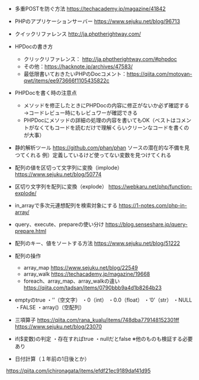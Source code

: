 - 多重POSTを防ぐ方法
https://techacademy.jp/magazine/41842

- PHPのアプリケーションサーバー
https://www.sejuku.net/blog/96713

- クイックリファレンス
http://ja.phptherightway.com/

- HPDocの書き方
    - クリックリファレンス： http://ja.phptherightway.com/#phpdoc
    - その他：https://hacknote.jp/archives/47583/
    - 最低限書いておきたいPHPのDocコメント：https://qiita.com/motoyan-qwt/items/ee973666f1105435822c

- PHPDocを書く時の注意点
    - メソッドを修正したときにPHPDocの内容に修正がないか必ず確認する→コードレビュー時にもレビュワーが確認できる
    - PHPDocにメソッドの詳細の処理の内容を書いてもOK（ベストはコメントがなくてもコードを読むだけで理解くらいクリーンなコードを書くのが大事）

- 静的解析ツール
https://github.com/phan/phan
ソースの潜在的な不備を見つてくれる
例）定義しているけど使ってない変数を見つけてくれる

- 配列の値を区切って文字列に変換（implode）
https://www.sejuku.net/blog/50774

- 区切り文字列を配列に変換（explode）
https://webkaru.net/php/function-explode/

- in_arrayで多次元連想配列を検索対象にする
https://1-notes.com/php-in-array/

- query、execute、prepareの使い分け
https://blog.senseshare.jp/query-prepare.html

- 配列のキー、値をソートする方法
https://www.sejuku.net/blog/51222

- 配列の操作
    - array_map
https://www.sejuku.net/blog/22549
    - array_walk
https://techacademy.jp/magazine/19668
    - foreach、array_map、array_walkの違い
https://qiita.com/tadsan/items/0790bbb9a4d1b8264b23

- emptyのtrue
・’’（空文字）
・0（int）
・0.0（float）
・’0’（str）
・NULL
・FALSE
・array()（空配列）

- 三項算子
https://qiita.com/rana_kualu/items/748dba779148152301ff
https://www.sejuku.net/blog/23070

- if($変数)の判定
・存在すればtrue
・nullだとfalse
※他のものも検証する必要あり

- 日付計算（１年前の1日後とか）

https://qiita.com/ichironagata/items/efdf21ec9189daf41d95